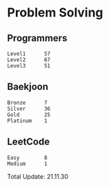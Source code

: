# Problem Solving

## Programmers
```
Level1      57
Level2      67
Level3      51
```

## Baekjoon
```
Bronze      7
Silver      36
Gold        25
Platinum    1
```

## LeetCode
```
Easy        8
Medium      1
```

Total Update: 21.11.30
